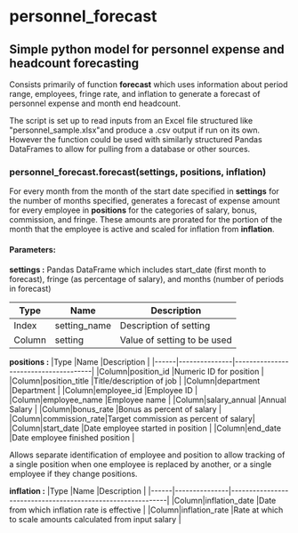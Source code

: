 # personnel_forecast
## Simple python model for personnel expense and headcount forecasting

Consists primarily of function **forecast** which uses information about period range, employees, fringe rate, and inflation
to generate a forecast of personnel expense and month end headcount.

The script is set up to read inputs from an Excel file structured like "personnel_sample.xlsx"and produce a .csv output if run on its own.
However the function could be used with similarly structured Pandas DataFrames to allow for pulling from a database or other sources.

### personnel_forecast.forecast(settings, positions, inflation)

For every month from the month of the start date specified in **settings** for the number of months specified, generates a forecast of expense amount
for every employee in **positions** for the categories of salary, bonus, commission, and fringe. These amounts are prorated for the portion
of the month that the employee is active and scaled for inflation from **inflation**.

#### Parameters:
**settings :** Pandas DataFrame which includes start_date (first month to forecast), fringe (as percentage of salary), and months (number of periods in forecast)

|Type  |Name        |Description                |
|------|------------|---------------------------|
|Index |setting_name|Description of setting     |
|Column|setting     |Value of setting to be used|

**positions :**
|Type  |Name           |Description                           |
|------|---------------|--------------------------------------|
|Column|position_id    |Numeric ID for position               |
|Column|position_title |Title/description of job              |
|Column|department     |Department                            |
|Column|employee_id    |Employee ID                           |
|Column|employee_name  |Employee name                         |
|Column|salary_annual  |Annual Salary                         |
|Column|bonus_rate     |Bonus as percent of salary            |
|Column|commission_rate|Target commission as percent of salary|
|Column|start_date     |Date employee started in position     |
|Column|end_date       |Date employee finished position       |

Allows separate identification of employee and position to allow tracking of a single position when one employee is replaced by another, 
or a single employee if they change positions.

**inflation :**
|Type  |Name           |Description                                                 |
|------|---------------|------------------------------------------------------------|
|Column|inflation_date |Date from which inflation rate is effective                 |
|Column|inflation_rate |Rate at which to scale amounts calculated from input salary |
